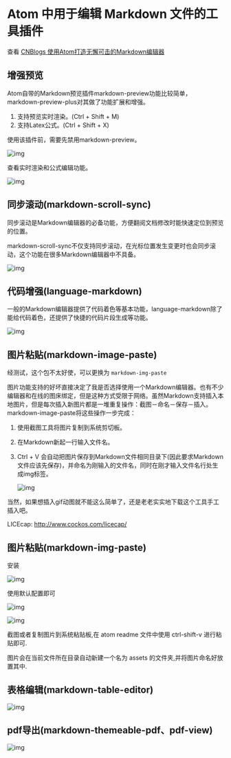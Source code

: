 # Atom 中用于编辑 Markdown 文件的工具插件

查看 [CNBlogs 使用Atom打造无懈可击的Markdown编辑器](https://www.cnblogs.com/libin-1/p/6638165.html)

## 增强预览

Atom自带的Markdown预览插件markdown-preview功能比较简单，markdown-preview-plus对其做了功能扩展和增强。

1.  支持预览实时渲染。(Ctrl + Shift + M)
2.  支持Latex公式。(Ctrl + Shift + X)

使用该插件前，需要先禁用markdown-preview。

![img](assets/405877-20170328215551139-1988515840.gif)

查看实时渲染和公式编辑功能。

![img](assets/405877-20170328215601529-728699305.gif)

## 同步滚动(markdown-scroll-sync)

同步滚动是Markdown编辑器的必备功能，方便翻阅文档修改时能快速定位到预览的位置。

markdown-scroll-sync不仅支持同步滚动，在光标位置发生变更时也会同步滚动，这个功能在很多Markdown编辑器中不具备。

![img](assets/405877-20170328215613764-1682399533.gif)

## 代码增强(language-markdown)

一般的Markdown编辑器提供了代码着色等基本功能，language-markdown除了能给代码着色，还提供了快捷的代码片段生成等功能。

![img](assets/405877-20170328215625233-2138972487.gif)

## 图片粘贴(markdown-image-paste)

经测试，这个包不太好使，可以更换为 `markdown-img-paste`

图片功能支持的好坏直接决定了我是否选择使用一个Markdown编辑器。也有不少编辑器和在线的图床绑定，但是这种方式受限于网络。虽然Markdown支持插入本地图片，但是每次插入新图片都是一堆重复操作：截图－命名－保存－插入。markdown-image-paste将这些操作一步完成：

1.  使用截图工具将图片复制到系统剪切板。

2.  在Markdown新起一行输入文件名。

3.  Ctrl + V 会自动把图片保存到Markdown文件相同目录下(因此要求Markdown文件应该先保存)，并命名为刚输入的文件名，同时在刚才输入文件名行处生成img标签。

    ![img](assets/405877-20170328215632514-729972657.gif)

当然，如果想插入gif动图就不能这么简单了，还是老老实实地下载这个工具手工插入吧。

LICEcap: <http://www.cockos.com/licecap/>

## 图片粘贴(markdown-img-paste)

安装

![img](assets/markdown-img-paste-20190409160641115.png)

使用默认配置即可

![img](assets/markdown-img-paste-20190409160747602.png)

![img](assets/markdown-img-paste-20190409160814138.png)

截图或者复制图片到系统粘贴板,在 atom readme 文件中使用 ctrl-shift-v 进行粘贴即可.

图片会在当前文件所在目录自动新建一个名为 assets 的文件夹,并将图片命名好放置其中.

## 表格编辑(markdown-table-editor)

![img](assets/405877-20170328215641420-410319551.gif)

## pdf导出(markdown-themeable-pdf、pdf-view)

![img](assets/405877-20170328215650326-1144013201.gif)
